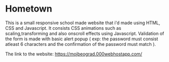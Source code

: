 # Hometown

This is a small responsive school made website that i'd made using HTML, CSS and Javascript.
It consists CSS animations such as scaling,transforming and also onscroll effects using Javascript.
Validation of the form is made with basic alert popup ( exp: the password must consist atleast 6 characters and the confirmation of the password must match ).


The link to the website: https://mojbeograd.000webhostapp.com/
